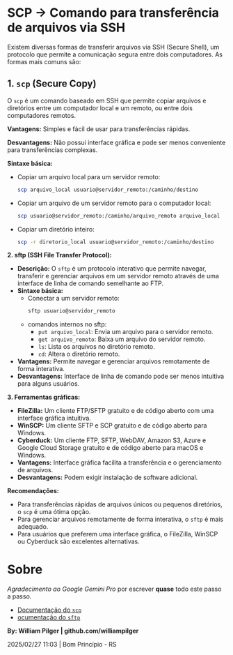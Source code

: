 # SCP -> Comando para transferência de arquivos via SSH

Existem diversas formas de transferir arquivos via SSH (Secure Shell), um protocolo que permite a comunicação segura entre dois computadores. As formas mais comuns são:


## 1. `scp` (Secure Copy)

O `scp` é um comando baseado em SSH que permite copiar arquivos e diretórios entre um computador local e um remoto, ou entre dois computadores remotos.

**Vantagens:** Simples e fácil de usar para transferências rápidas.

**Desvantagens:** Não possui interface gráfica e pode ser menos conveniente para transferências complexas.

**Sintaxe básica:**
 * Copiar um arquivo local para um servidor remoto:
     ```bash
     scp arquivo_local usuario@servidor_remoto:/caminho/destino
     ```
 * Copiar um arquivo de um servidor remoto para o computador local:
     ```bash
     scp usuario@servidor_remoto:/caminho/arquivo_remoto arquivo_local
     ```
 * Copiar um diretório inteiro:
     ```bash
     scp -r diretorio_local usuario@servidor_remoto:/caminho/destino
     ```



**2. sftp (SSH File Transfer Protocol):**

* **Descrição:** O `sftp` é um protocolo interativo que permite navegar, transferir e gerenciar arquivos em um servidor remoto através de uma interface de linha de comando semelhante ao FTP.
* **Sintaxe básica:**
    * Conectar a um servidor remoto:
        ```bash
        sftp usuario@servidor_remoto
        ```
    * comandos internos no sftp:
        * `put arquivo_local`: Envia um arquivo para o servidor remoto.
        * `get arquivo_remoto`: Baixa um arquivo do servidor remoto.
        * `ls`: Lista os arquivos no diretório remoto.
        * `cd`: Altera o diretório remoto.
* **Vantagens:** Permite navegar e gerenciar arquivos remotamente de forma interativa.
* **Desvantagens:** Interface de linha de comando pode ser menos intuitiva para alguns usuários.

**3. Ferramentas gráficas:**

* **FileZilla:** Um cliente FTP/SFTP gratuito e de código aberto com uma interface gráfica intuitiva.
* **WinSCP:** Um cliente SFTP e SCP gratuito e de código aberto para Windows.
* **Cyberduck:** Um cliente FTP, SFTP, WebDAV, Amazon S3, Azure e Google Cloud Storage gratuito e de código aberto para macOS e Windows.
* **Vantagens:** Interface gráfica facilita a transferência e o gerenciamento de arquivos.
* **Desvantagens:** Podem exigir instalação de software adicional.

**Recomendações:**

* Para transferências rápidas de arquivos únicos ou pequenos diretórios, o `scp` é uma ótima opção.
* Para gerenciar arquivos remotamente de forma interativa, o `sftp` é mais adequado.
* Para usuários que preferem uma interface gráfica, o FileZilla, WinSCP ou Cyberduck são excelentes alternativas.



# Sobre

*Agradecimento ao Google Gemini Pro* por escrever **quase** todo este passo a passo.

* [Documentação do `scp`](https://www.geeksforgeeks.org/scp-command-in-linux-with-examples/)
* [ocumentação do `sftp`](https://docs.couchdrop.io/walkthroughs/using-sftp-clients/openssh-sftp)


**By: William Pilger | github.com/williampilger**

2025/02/27 11:03 | Bom Princípio - RS
